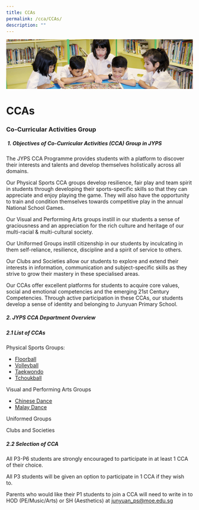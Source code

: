 ```yaml
---
title: CCAs
permalink: /cca/CCAs/
description: ""
---
```

![](/images/banner.gif)


CCAs
====


### **Co-Curricular Activities Group**  

#####  **1. Objectives of Co-Curricular Activities (CCA) Group in JYPS**  

The JYPS CCA Programme provides students with a platform to discover their interests and talents and develop themselves holistically across all domains. 

Our Physical Sports CCA groups develop resilience, fair play and team spirit in students through developing their sports-specific skills so that they can appreciate and enjoy playing the game. They will also have the opportunity to train and condition themselves towards competitive play in the annual National School Games. 

Our Visual and Performing Arts groups instill in our students a sense of graciousness and an appreciation for the rich culture and heritage of our multi-racial & multi-cultural society. 

Our Uniformed Groups instill citizenship in our students by inculcating in them self-reliance, resilience, discipline and a spirit of service to others. 

Our Clubs and Societies allow our students to explore and extend their interests in information, communication and subject-specific skills as they strive to grow their mastery in these specialised areas. 

Our CCAs offer excellent platforms for students to acquire core values, social and emotional competencies and the emerging 21st Century Competencies. Through active participation in these CCAs, our students develop a sense of identity and belonging to Junyuan Primary School.  

 
##### **2\. JYPS CCA Department Overview**


##### **2.1 List of CCAs**

Physical Sports Groups:
* [Floorball](/cca/Physical-Sports-Group/Floorball/)
* [Volleyball](/cca/Physical-Sports-Group/Volleyball/)
* [Taekwondo](/cca/Physical-Sports-Group/TaeKwonDo/)
* [Tchoukball](/cca/Physical-Sports-Group/Tchoukball/)


Visual and Performing Arts Groups
* [Chinese Dance](/cca/Visual-and-Performing-Arts-Group/ChineseDance/)
* [Malay Dance](/cca/Visual-and-Performing-Arts-Group/MalayDance/)


Uniformed Groups


Clubs and Societies



##### **2.2 Selection of CCA**  
All P3-P6 students are strongly encouraged to participate in at least 1 CCA of their choice. 

  

All P3 students will be given an option to participate in 1 CCA if they wish to. 

  

Parents who would like their P1 students to join a CCA will need to write in to HOD (PE/Music/Arts) or SH (Aesthetics) at [junyuan\_ps@moe.edu.sg](mailto:junyuan_ps@moe.edu.sg)